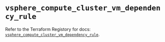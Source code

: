 # `vsphere_compute_cluster_vm_dependency_rule`

Refer to the Terraform Registory for docs: [`vsphere_compute_cluster_vm_dependency_rule`](https://www.terraform.io/docs/providers/vsphere/r/compute_cluster_vm_dependency_rule).
